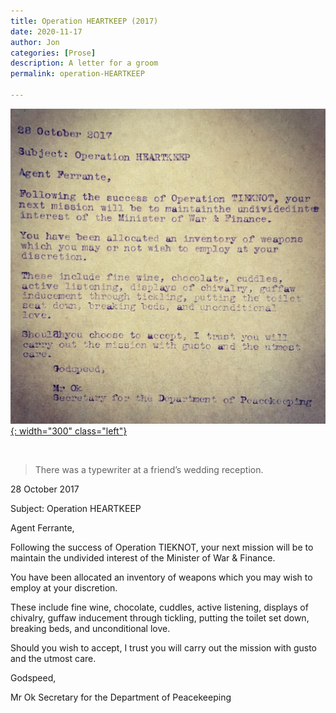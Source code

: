 ```yaml
---
title: Operation HEARTKEEP (2017)
date: 2020-11-17 
author: Jon
categories: [Prose]
description: A letter for a groom
permalink: operation-HEARTKEEP

---
```



[![Letter, (Sydney, Australia)](/assets/img/letter.jpg){: width="300" class="left"}](https://www.instagram.com/p/Ba-z2CVnPwy/)

<br clear="left"/>

> There was a typewriter at a friend’s wedding reception.

28 October 2017  

Subject: Operation HEARTKEEP  

Agent Ferrante,  

Following the success of Operation TIEKNOT, your next mission will be to maintain the undivided interest of the Minister of War & Finance.

You have been allocated an inventory of weapons which you may wish to employ at your discretion.  

These include fine wine, chocolate, cuddles, active listening, displays of chivalry, guffaw inducement through tickling, putting the toilet set down, breaking beds, and unconditional love.  

Should you wish to accept, I trust you will carry out the mission with gusto and the utmost care.  

Godspeed,  

Mr Ok
Secretary for the Department of Peacekeeping
